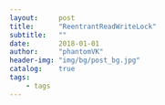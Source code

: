 ```yaml
---
layout:     post
title:      "ReentrantReadWriteLock"
subtitle:   ""
date:       2018-01-01
author:     "phantomVK"
header-img: "img/bg/post_bg.jpg"
catalog:    true
tags:
    - tags
---
```

